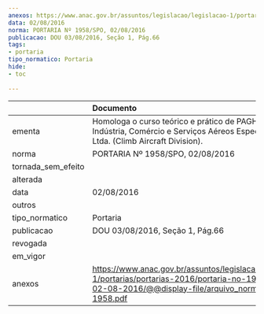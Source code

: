 ```yaml
---
anexos: https://www.anac.gov.br/assuntos/legislacao/legislacao-1/portarias/portarias-2016/portaria-no-1958-spo-02-08-2016/@@display-file/arquivo_norma/PA2016-1958.pdf
data: 02/08/2016
norma: PORTARIA Nº 1958/SPO, 02/08/2016
publicacao: DOU 03/08/2016, Seção 1, Pág.66
tags:
- portaria
tipo_normatico: Portaria
hide: 
- toc 
 
---
```


|                    | Documento                                                                                                                                                      |
|:-------------------|:---------------------------------------------------------------------------------------------------------------------------------------------------------------|
| ementa             | Homologa o curso teórico e prático de PAGH da Quimigel Indústria, Comércio e Serviços Aéreos Especializados Ltda. (Climb Aircraft Division).                   |
| norma              | PORTARIA Nº 1958/SPO, 02/08/2016                                                                                                                               |
| tornada_sem_efeito |                                                                                                                                                                |
| alterada           |                                                                                                                                                                |
| data               | 02/08/2016                                                                                                                                                     |
| outros             |                                                                                                                                                                |
| tipo_normatico     | Portaria                                                                                                                                                       |
| publicacao         | DOU 03/08/2016, Seção 1, Pág.66                                                                                                                                |
| revogada           |                                                                                                                                                                |
| em_vigor           |                                                                                                                                                                |
| anexos             | https://www.anac.gov.br/assuntos/legislacao/legislacao-1/portarias/portarias-2016/portaria-no-1958-spo-02-08-2016/@@display-file/arquivo_norma/PA2016-1958.pdf |